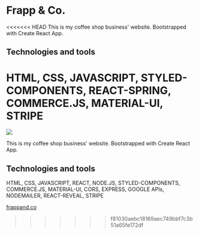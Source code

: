 # Frapp & Co.

<<<<<<< HEAD
This is my coffee shop business' website. Bootstrapped with Create React App.

## Technologies and tools

HTML, CSS, JAVASCRIPT, STYLED-COMPONENTS, REACT-SPRING, COMMERCE.JS, MATERIAL-UI, STRIPE
=======
![](https://github.com/davidkhk/personal-portfolio/blob/master/src/assets/frapp-thumbnail.gif)

This is my coffee shop business' website. Bootstrapped with Create React App.

## Technologies and tools

HTML, CSS, JAVASCRIPT, REACT, NODE.JS, STYLED-COMPONENTS, COMMERCE.JS, MATERIAL-UI, CORS, EXPRESS, GOOGLE APIs, NODEMAILER, REACT-REVEAL, STRIPE

[frappand.co](https://www.frappand.co)
>>>>>>> f81030aebc18169aec749bbf7c3b51a65fe172df
